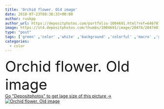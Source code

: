 ```yaml
---
title: 'Orchid flower. Old image'
date: 2018-07-23T08:36:33+00:00
author: ruskpp
author_url: https://depositphotos.com/portfolio-1004691.html?ref=64678756
image: https://st4.depositphotos.com/thumbs/1004691/image/20474/204740122/api_thumb_450.jpg?forcejpeg=true
type: "post"
tags: ['green' ,'color' ,'white' ,'background' ,'colorful' ,'macro' ,'gift' ,'isolated' ,'beautiful' ,'decoration' ,'decorative' ,'valentine' ,'bright' ,'closeup' ,'delicate' ,'elegance' ,'beauty' ,'nature' ,'spring' ,'fresh' ,'garden' ,'plant' ,'petal' ,'bloom' ,'blossom' ,'flora' ,'floral' ,'flower' ,'flowers' ,'natural' ,'branch' ,'stem' ,'retro' ,'vintage' ,'bouquet' ,'tropical' ,'symbol' ,'elegant' ,'romantic' ,'clean' ,'spa' ,'fragility' ,'exotic' ,'oriental' ,'orchid' ,'phalaenopsis' ,'orchidee' ]
categories: 
  - color
---
```

<div aling="center">
            <font size="60"> Orchid flower. Old image</font>   
</div>
<div>
    <a href='https://st4.depositphotos.com/thumbs/1004691/image/20474/204740122/api_thumb_450.jpg?forcejpeg=true?ref=64678756' target=_blank > Go "Depositphotos" to get lage size of this picture ->
        <img href='https://st4.depositphotos.com/thumbs/1004691/image/20474/204740122/api_thumb_450.jpg?forcejpeg=true?ref=64678756' src='https://st4.depositphotos.com/1004691/20474/i/950/depositphotos_204740122-stock-photo-orchid-flower-old-image.jpg?forcejpeg=true' alt='Orchid flower. Old image' >
    </a>
</div>
